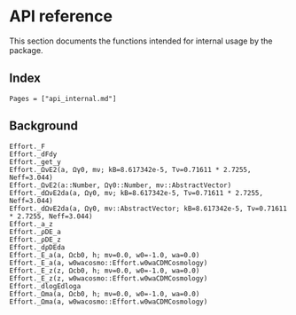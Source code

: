 # API reference

This section documents the functions intended for internal usage by the package.

## Index

```@index
Pages = ["api_internal.md"]
```

## Background

```@docs
Effort._F
Effort._dFdy
Effort._get_y
Effort._ΩνE2(a, Ωγ0, mν; kB=8.617342e-5, Tν=0.71611 * 2.7255, Neff=3.044)
Effort._ΩνE2(a::Number, Ωγ0::Number, mν::AbstractVector)
Effort._dΩνE2da(a, Ωγ0, mν; kB=8.617342e-5, Tν=0.71611 * 2.7255, Neff=3.044)
Effort._dΩνE2da(a, Ωγ0, mν::AbstractVector; kB=8.617342e-5, Tν=0.71611 * 2.7255, Neff=3.044)
Effort._a_z
Effort._ρDE_a
Effort._ρDE_z
Effort._dρDEda
Effort._E_a(a, Ωcb0, h; mν=0.0, w0=-1.0, wa=0.0)
Effort._E_a(a, w0wacosmo::Effort.w0waCDMCosmology)
Effort._E_z(z, Ωcb0, h; mν=0.0, w0=-1.0, wa=0.0)
Effort._E_z(z, w0wacosmo::Effort.w0waCDMCosmology)
Effort._dlogEdloga
Effort._Ωma(a, Ωcb0, h; mν=0.0, w0=-1.0, wa=0.0)
Effort._Ωma(a, w0wacosmo::Effort.w0waCDMCosmology)
```
